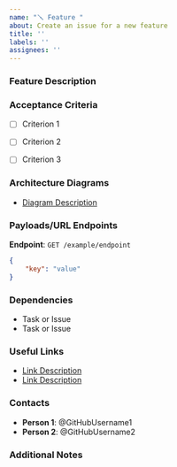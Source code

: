 ```yaml
---
name: "🪛 Feature "
about: Create an issue for a new feature
title: ''
labels: ''
assignees: ''
---
```


### Feature Description
<!--- Provide a brief overview of the task and its objectives -->


### Acceptance Criteria
<!--- Provide specific criteria the feature must fulfill -->
- [ ] Criterion 1
- [ ] Criterion 2
- [ ] Criterion 3


### Architecture Diagrams
<!--- Attach relevant architecture diagrams or provide links to them. Delete if n/a -->
- [Diagram Description](URL)


### Payloads/URL Endpoints
<!--- Please delete the following example endpoint if n/a for your feature --> 


**Endpoint**: `GET /example/endpoint`
  ```json
  {
      "key": "value"
  }
 ```

### Dependencies
<!--- Link dependencies to this feature. Delete if n/a -->
- Task or Issue
- Task or Issue

### Useful Links
<!--- Links that can come in handy for work on this feature go here -->
- [Link Description](URL)
- [Link Description](URL)

### Contacts
<!--- Relevant personell shall me mentioned here -->
- **Person 1**: @GitHubUsername1
- **Person 2**: @GitHubUsername2

### Additional Notes
<!--- Any other relevant information or context that might be useful for completing the task. --> 

